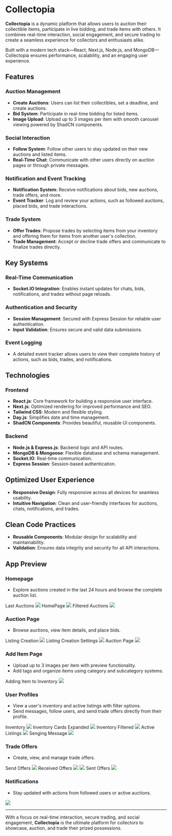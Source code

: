 # Collectopia

**Collectopia** is a dynamic platform that allows users to auction their collectible items, participate in live bidding, and trade items with others. It combines real-time interaction, social engagement, and secure trading to create a seamless experience for collectors and enthusiasts alike.

Built with a modern tech stack—React, Next.js, Node.js, and MongoDB—Collectopia ensures performance, scalability, and an engaging user experience.

## Features

### Auction Management
- **Create Auctions**: Users can list their collectibles, set a deadline, and create auctions.
- **Bid System**: Participate in real-time bidding for listed items.
- **Image Upload**: Upload up to 3 images per item with smooth carousel viewing powered by ShadCN components.

### Social Interaction
- **Follow System**: Follow other users to stay updated on their new auctions and listed items.
- **Real-Time Chat**: Communicate with other users directly on auction pages or through private messages.

### Notification and Event Tracking
- **Notification System**: Receive notifications about bids, new auctions, trade offers, and more.
- **Event Tracker**: Log and review your actions, such as followed auctions, placed bids, and trade interactions.

### Trade System
- **Offer Trades**: Propose trades by selecting items from your inventory and offering them for items from another user's collection.
- **Trade Management**: Accept or decline trade offers and communicate to finalize trades directly.

## Key Systems

### Real-Time Communication
- **Socket.IO Integration**: Enables instant updates for chats, bids, notifications, and trades without page reloads.

### Authentication and Security
- **Session Management**: Secured with Express Session for reliable user authentication.
- **Input Validation**: Ensures secure and valid data submissions.

### Event Logging
- A detailed event tracker allows users to view their complete history of actions, such as bids, trades, and notifications.

## Technologies

### Frontend
- **React.js**: Core framework for building a responsive user interface.
- **Next.js**: Optimized rendering for improved performance and SEO.
- **Tailwind CSS**: Modern and flexible styling.
- **Day.js**: Simplifies date and time management.
- **ShadCN Components**: Provides beautiful, reusable UI components.

### Backend
- **Node.js & Express.js**: Backend logic and API routes.
- **MongoDB & Mongoose**: Flexible database and schema management.
- **Socket.IO**: Real-time communication.
- **Express Session**: Session-based authentication.

## Optimized User Experience
- **Responsive Design**: Fully responsive across all devices for seamless usability.
- **Intuitive Navigation**: Clean and user-friendly interfaces for auctions, chats, notifications, and trades.

## Clean Code Practices
- **Reusable Components**: Modular design for scalability and maintainability.
- **Validation**: Ensures data integrity and security for all API interactions.

## App Preview

### Homepage  
- Explore auctions created in the last 24 hours and browse the complete auction list.

Last Auctions
<img src="collectopia/assets/lastAuctions.png">
HomePage
<img src="collectopia/assets/homePage.png">
Filtered Auctions
<img src="collectopia/assets/filteredHomePage.png">

### Auction Page
- Browse auctions, view item details, and place bids.

Listing Creation
<img src="collectopia/assets/auctionCreation.png">
Listing Creation Settings
<img src="collectopia/assets/auctionCreationSettings.png">
Auction Page
<img src="collectopia/assets/auctionPage.png">

### Add Item Page  
- Upload up to 3 images per item with preview functionality.  
- Add tags and organize items using category and subcategory systems.

Adding Item to Inventory
<img src="collectopia/assets/itemCreation.png">


### User Profiles  
- View a user's inventory and active listings with filter options.  
- Send messages, follow users, and send trade offers directly from their profile.

Inventory
<img src="collectopia/assets/inventory.png">
Inventory Cards Expanded
<img src="collectopia/assets/inventoryCards.PNG">
Inventory Filtered
<img src="collectopia/assets/inventoryFiltering.png">
Active Listings
<img src="collectopia/assets/activeListings.png">
Senging Message
<img src="collectopia/assets/sendMessage.png">


### Trade Offers
- Create, view, and manage trade offers.

Send Offers
<img src="collectopia/assets/tradeOfferPage.png">
Received Offers
<img src="collectopia/assets/receivedOffers.png">
<img src="collectopia/assets/receivedOffers2.png">
Sent Offers
<img src="collectopia/assets/senfOffers.png">

### Notifications
- Stay updated with actions from followed users or active auctions.
<img src="collectopia/assets/notifications.png">









---

With a focus on real-time interaction, secure trading, and social engagement, **Collectopia** is the ultimate platform for collectors to showcase, auction, and trade their prized possessions.
